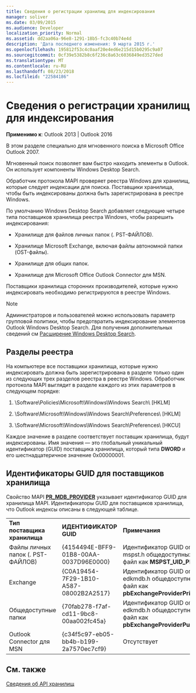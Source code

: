 ```yaml
---
title: Сведения о регистрации хранилищ для индексирования
manager: soliver
ms.date: 03/09/2015
ms.audience: Developer
localization_priority: Normal
ms.assetid: dd2aa06a-96e8-1291-18b5-fc3c40b74e4d
description: 'Дата последнего изменения: 9 марта 2015 г.'
ms.openlocfilehash: 195812f53c4c0aaf20e4ed6e215d15b0295c9a07
ms.sourcegitcommit: 0cf39e5382b8c6f236c8a63c6036849ed3527ded
ms.translationtype: MT
ms.contentlocale: ru-RU
ms.lasthandoff: 08/23/2018
ms.locfileid: "22584186"
---
```

# <a name="about-registering-stores-for-indexing"></a>Сведения о регистрации хранилищ для индексирования

  
  
**Применимо к**: Outlook 2013 | Outlook 2016 
  
В этом разделе специально для мгновенного поиска в Microsoft Office Outlook 2007.
  
Мгновенный поиск позволяет вам быстро находить элементы в Outlook. Он использует компоненты Windows Desktop Search.
  
Обработчик протокола MAPI проверяет реестра Windows для хранилищ, которые следует индексации для поиска. Поставщики хранилища, чтобы быть индексированы должна быть зарегистрирована в реестре Windows.
  
По умолчанию Windows Desktop Search добавляет следующие четыре типа поставщиков хранилища реестра Windows, чтобы разрешить индексирования:
  
- Хранилище для файлов личных папок (. PST-ФАЙЛОВ).
    
-  Хранилище Microsoft Exchange, включая файлы автономной папки (OST-файлы). 
    
-  Хранилище для общих папок. 
    
-  Хранилище для Microsoft Office Outlook Connector для MSN. 
    
 Поставщики хранилища сторонних производителей, которые нужно индексировать необходимо регистрируются в реестре Windows. 
  
> [!NOTE]
> Администраторов и пользователей можно использовать параметр групповой политики, чтобы предотвратить индексирование элементов Outlook Windows Desktop Search. Для получения дополнительных сведений см [Расширение Windows Desktop Search](http://msdn.microsoft.com/library/2eab146a-8516-4b95-b73c-ca7f980ba233%28Office.15%29.aspx). 
  
## <a name="registry-keys"></a>Разделы реестра

На компьютере все поставщики хранилища, которые нужно индексировать должна быть зарегистрирована в разделе только один из следующих трех разделов реестра в реестре Windows. Обработчик протокола MAPI выглядит в разделе каждого из этих параметров в следующем порядке:
  
1. \Software\Policies\Microsoft\Windows\Windows Search\ [HKLM]
    
2. \Software\Microsoft\Windows\Windows Search\Preferences\ [HKLM]
    
3. \Software\Microsoft\Windows\Windows Search\Preferences\ [HKCU]
    
 Каждое значение в разделе соответствует поставщик хранилища, будут индексированы. Имя значения — это глобальный уникальный идентификатор (GUID) поставщика хранилища, который типа **DWORD** и его шестнадцатеричное значение 0x00000001. 
  
## <a name="guids-for-store-providers"></a>Идентификаторы GUID для поставщиков хранилища

Свойство MAPI **[PR_MDB_PROVIDER](pidtagstoreprovider-canonical-property.md)** указывает идентификатор GUID для хранилища MAPI. Идентификаторы GUID для поставщиков хранилища, что Outlook индексы описаны в следующей таблице. 
  
||||
|:-----|:-----|:-----|
|**Тип поставщика хранилища** <br/> |**ИДЕНТИФИКАТОР GUID** <br/> |**Примечания** <br/> |
|Файлы личных папок (. PST-ФАЙЛОВ)  <br/> |{4154494E-BFF9-01B8-00AA-0037D96E0000}  <br/> |Идентификатор GUID описана в mspst.h общедоступных заголовок файл как **MSPST_UID_PROVIDER** <br/> |
|Exchange  <br/> |{C0A19454-7F29-1B10-A587-08002B2A2517}  <br/> |Идентификатор GUID описана в edkmdb.h общедоступных заголовок файл как **pbExchangeProviderPrimaryUserGuid** <br/> |
|Общедоступные папки  <br/> |{70fab278-f7af-cd11-9bc8-00aa002fc45a}  <br/> |Идентификатор GUID описана в edkmdb.h общедоступных заголовок файл как **pbExchangeProviderPublicGuid** <br/> |
|Outlook Connector для MSN  <br/> |{c34f5c97-eb05-bb4b-b199-2a7570ec7cf9}  <br/> |Отсутствует  <br/> |
   
## <a name="see-also"></a>См. также



[Сведения об API хранилищ](about-the-store-api.md)

